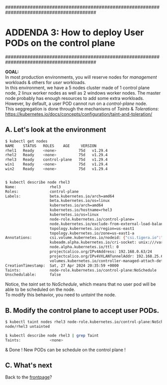 #########################################################################################
# ADDENDA 3: How to deploy User PODs on the control plane
#########################################################################################

**GOAL:**  
In most production environments, you will reserve nodes for _management_ workloads & others for _user_ workloads.  
In this environment, we have a 5 nodes cluster made of 1 control plane node, 2 linux worker nodes as well as 2 windows worker nodes. The master node probably has enough resources to add some extra workloads.  
However, by default, a user POD cannot run on a _control-plane_ node.  
This seggregation is done through the mechanisms of *Taints* & *Tolerations*:  
https://kubernetes.io/docs/concepts/configuration/taint-and-toleration/

## A. Let's look at the environment

```bash
$ kubectl get nodes
NAME    STATUS   ROLES    AGE     VERSION
rhel1   Ready    <none>          75d   v1.29.4
rhel2   Ready    <none>          75d   v1.29.4
rhel3   Ready    control-plane   75d   v1.29.4
win1    Ready    <none>          75d   v1.29.4
win2    Ready    <none>          75d   v1.29.4


$ kubectl describe node rhel3
Name:               rhel3
Roles:              control-plane
Labels:             beta.kubernetes.io/arch=amd64
                    beta.kubernetes.io/os=linux
                    kubernetes.io/arch=amd64
                    kubernetes.io/hostname=rhel3
                    kubernetes.io/os=linux
                    node-role.kubernetes.io/control-plane=
                    node.kubernetes.io/exclude-from-external-load-balancers=
                    topology.kubernetes.io/region=us-east1
                    topology.kubernetes.io/zone=us-east1-a
Annotations:        csi.volume.kubernetes.io/nodeid: {"csi.tigera.io":"rhel3","csi.trident.netapp.io":"rhel3"}
                    kubeadm.alpha.kubernetes.io/cri-socket: unix:///var/run/crio/crio.sock
                    node.alpha.kubernetes.io/ttl: 0
                    projectcalico.org/IPv4Address: 192.168.0.63/24
                    projectcalico.org/IPv4VXLANTunnelAddr: 192.168.25.64
                    volumes.kubernetes.io/controller-managed-attach-detach: true
CreationTimestamp:  Sat, 27 Apr 2024 20:35:59 +0000
Taints:             node-role.kubernetes.io/control-plane:NoSchedule
Unschedulable:      false
```

Notice, the _taint_ set to _NoSchedule_, which means that no user pod will be able to be scheduled on the node.  
To modify this behavior, you need to _untaint_ the node.  

## B. Modify the control plane to accept user PODs.

```bash
$ kubectl taint nodes rhel3 node-role.kubernetes.io/control-plane:NoSchedule-
node/rhel3 untainted

$ kubectl describe node rhel3 | grep Taint
Taints:             <none>
```

& Done ! New PODs can be schedule on the control plane !

## C. What's next

Back to the [frontpage](https://github.com/YvosOnTheHub/LabNetApp)?